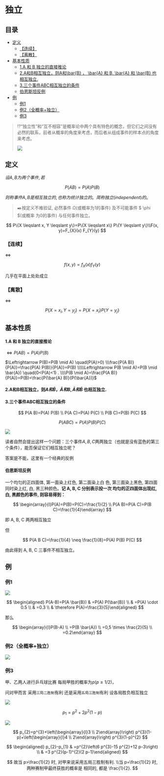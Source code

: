 # 独立

## 目录

-   [定义](#定义)
    -   [【连续】](#连续)
    -   [【离散】](#离散)
-   [基本性质](#基本性质)
    -   [1.A 和 B 独立的直接推论](#1A-和-B-独立的直接推论)
    -   [2.A和B相互独立，则A和\bar{B} ， \bar{A} 和 B, \bar{A} 和 \bar{B} 也相互独立.](#2A和B相互独立则A和barB--barA-和-B-barA-和-barB-也相互独立)
    -   [3.三个事件ABC相互独立的条件](#3三个事件ABC相互独立的条件)
    -   [伯恩斯坦反例](#伯恩斯坦反例)
-   [例](#例)
    -   [例1](#例1)
    -   [例2（全概率+独立）](#例2全概率独立)
    -   [例3](#例3)

> ⁉️“独立性”和“互不相容”是概率论中两个具有特色的概念，但它们之间没有必然的联系，前者从概率的角度来考虑，而后者从组成事件的样本点的角度来考虑。
>
> ![](image/image_v18fKAc3ds.png)

## 定义

$设 A, B 为两个事件, 若$

$$
P(A B)=P(A) P(B)
$$

$则称事件 A, B 是相互独立的, 也称为统计独立的。简称独立 (independent) 的。$

> ✒️按定义不难验证, 必然事件 $\Omega$(或概率为1的事件) 及不可能事件 $  \phi  $(或概率 为0的事件) 与任何事件独立。

$$
P\{X \leqslant x, Y \leqslant y\}=P\{X \leqslant x\} P\{Y \leqslant y\}\\F(x, y)=F_{X}(x) F_{Y}(y)
$$

### 【连续】

⇔

$$
f(x, y)=f_{X}(x) f_{Y}(y)
$$

几乎在平面上处处成立

### 【离散】

⇔

$$
P\left\{X=x_{i}, Y=y_{j}\right\}=P\left\{X=x_{i}\right\} P\left\{Y=y_{j}\right\}
$$

## 基本性质

#### 1.A 和 B 独立的直接推论

$\Leftrightarrow P(A B)=P(A)P(B)$

$\Leftrightarrow P(B)=P(B \mid A) \quad(P(A)>0) \\\frac{P(A B)}{P(A)}=\frac{P(A) P(B)}{P(A)}=P(B) \\\\\Leftrightarrow P(B \mid A)=P(B \mid \bar{A}) \quad(0<P(A)<1) . \\\\P(B \mid A)=\frac{P(A B)}{P(A)}=P(B)=\frac{P(\bar{A} B)}{P(\bar{A})}$

#### 2.A和B相互独立，则$A和\bar{B} ， \bar{A} 和 B, \bar{A} 和 \bar{B}$ 也相互独立.

#### 3.三个事件ABC相互独立的条件

$$
P(A B)=P(A) P(B) \\ P(A C)=P(A) P(C) \\ P(B C)=P(B) P(C) 
$$

$$
P(A B C)=P(A) P(B) P(C)
$$

![](image/image_GuSYVhPC7o.png)

读者自然会提出这样一个问题：三个事件$A,B,C$两两独立（也就是没有蓝色的第三个条件），能否保证它们相互独立呢？

答案是不能，这里有一个经典的反例

#### 伯恩斯坦反例

一个均匀的正四面体, 第一面染上红色, 第二面染上白 色, 第三面染上黑色, 第四面同时染上红, 白, 黑三种颜色。**记 A, B, C 分别表示投一次 均匀的正四面体出现红, 白, 黑颜色的事件, 则容易得到：**

$$
\begin{array}{l}P(A)=P(B)=P(C)=\frac{1}{2} \\ P(A B)=P(A C)=P(B C)=\frac{1}{4}\end{array}
$$

即 A, B, C 两两相互独立

但

$$
P(A B C)=\frac{1}{4} \neq \frac{1}{8}=P(A) P(B) P(C)
$$

由此得到 A, B, C 三事件不相互独立。

## 例

### 例1

![](image/image_qJVtHyFnDx.png)

$$
\begin{aligned} P(A-B)=P(A \bar{B}) & =P(A) P(\bar{B}) \\ & =P(A) \cdot 0.5 \\ & =0.3 \\ & \therefore P(A)=\frac{3}{5}\end{aligned}
$$

那么

$$
\begin{array}{l}P(B-A) \\ =P(B \bar{A}) \\ =0,5 \times \frac{2}{5} \\ =0.2\end{array}
$$

### 例2（全概率+独立）

![](image/9BC771832C43FF021E562E095E334CE0_RMXPph2w6O.png)

### 例3

甲、乙两人进行乒乓球比赛 每局甲胜的概率为$p(p \geq 1 / 2)$，

问对甲而言 采用`三局二胜制`有利 还是采用`五局三胜制`有利 设各局胜负相互独立

![](image/image_B2B9J-k01W.png)

$$
p_{1}=p^{2}+2 p^{2}(1-p)
$$

![](image/image_3rASwWx9PR.png)

$$
p_{2}=p^{3}+\left(\begin{array}{l}3 \\ 2\end{array}\right) p^{3}(1-p)+\left(\begin{array}{l}4 \\ 2\end{array}\right) p^{3}(1-p)^{2}
$$

$$
\begin{aligned} p_{2}-p_{1} & =p^{2}\left(6 p^{3}-15 p^{2}+12 p-3\right) \\ & =3 p^{2}(p-1)^{2}(2 p-1)\end{aligned}
$$

$$
故当 p>\frac{1}{2} 时, 对甲来说采用五局三胜制有利. \\当 p=\frac{1}{2} 时, 两种赛制甲最终获胜的概率是 相同的, 都是 \frac{1}{2}.
$$
